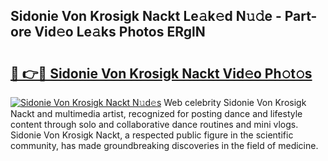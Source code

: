 ## Sidonie Von Krosigk Nackt Le𝚊k𝚎d N𝚞𝚍e - Part-ore Vid𝚎o Le𝚊ks Photos ERglN

# <h2><a href="http://fb3wbo.evod.top/?m=Sidonie+Von+Krosigk+Nackt">🔗 👉🔴 Sidonie Von Krosigk Nackt Vid𝚎o Ph𝚘t𝚘s</a></h2>

[![Sidonie Von Krosigk Nackt N𝚞d𝚎s](https://i.imgur.com/8V9OHl7.gif)](http://fb3wbo.evod.top/?m=Sidonie+Von+Krosigk+Nackt)
Web celebrity Sidonie Von Krosigk Nackt and multimedia artist, recognized for posting dance and lifestyle content through solo and collaborative dance routines and mini vlogs. Sidonie Von Krosigk Nackt, a respected public figure in the scientific community, has made groundbreaking discoveries in the field of medicine. 
